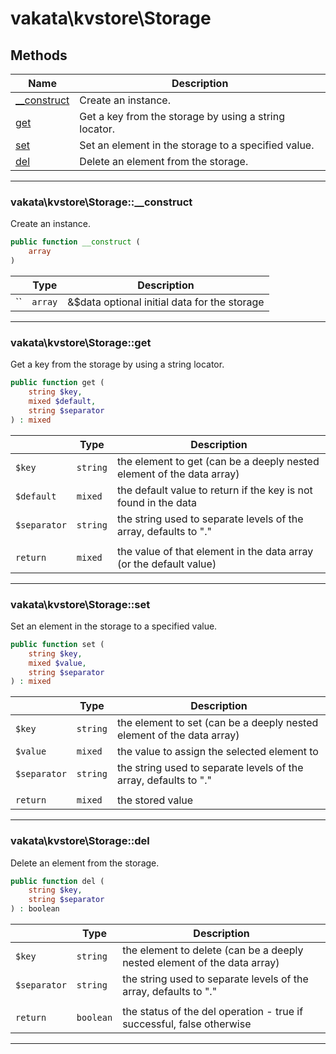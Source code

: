 # vakata\kvstore\Storage


## Methods

| Name | Description |
|------|-------------|
|[__construct](#vakata\kvstore\storage__construct)|Create an instance.|
|[get](#vakata\kvstore\storageget)|Get a key from the storage by using a string locator.|
|[set](#vakata\kvstore\storageset)|Set an element in the storage to a specified value.|
|[del](#vakata\kvstore\storagedel)|Delete an element from the storage.|

---



### vakata\kvstore\Storage::__construct
Create an instance.  


```php
public function __construct (  
    array   
)   
```

|  | Type | Description |
|-----|-----|-----|
| `` | `array` | &$data optional initial data for the storage |

---


### vakata\kvstore\Storage::get
Get a key from the storage by using a string locator.  


```php
public function get (  
    string $key,  
    mixed $default,  
    string $separator  
) : mixed    
```

|  | Type | Description |
|-----|-----|-----|
| `$key` | `string` | the element to get (can be a deeply nested element of the data array) |
| `$default` | `mixed` | the default value to return if the key is not found in the data |
| `$separator` | `string` | the string used to separate levels of the array, defaults to "." |
|  |  |  |
| `return` | `mixed` | the value of that element in the data array (or the default value) |

---


### vakata\kvstore\Storage::set
Set an element in the storage to a specified value.  


```php
public function set (  
    string $key,  
    mixed $value,  
    string $separator  
) : mixed    
```

|  | Type | Description |
|-----|-----|-----|
| `$key` | `string` | the element to set (can be a deeply nested element of the data array) |
| `$value` | `mixed` | the value to assign the selected element to |
| `$separator` | `string` | the string used to separate levels of the array, defaults to "." |
|  |  |  |
| `return` | `mixed` | the stored value |

---


### vakata\kvstore\Storage::del
Delete an element from the storage.  


```php
public function del (  
    string $key,  
    string $separator  
) : boolean    
```

|  | Type | Description |
|-----|-----|-----|
| `$key` | `string` | the element to delete (can be a deeply nested element of the data array) |
| `$separator` | `string` | the string used to separate levels of the array, defaults to "." |
|  |  |  |
| `return` | `boolean` | the status of the del operation - true if successful, false otherwise |

---

